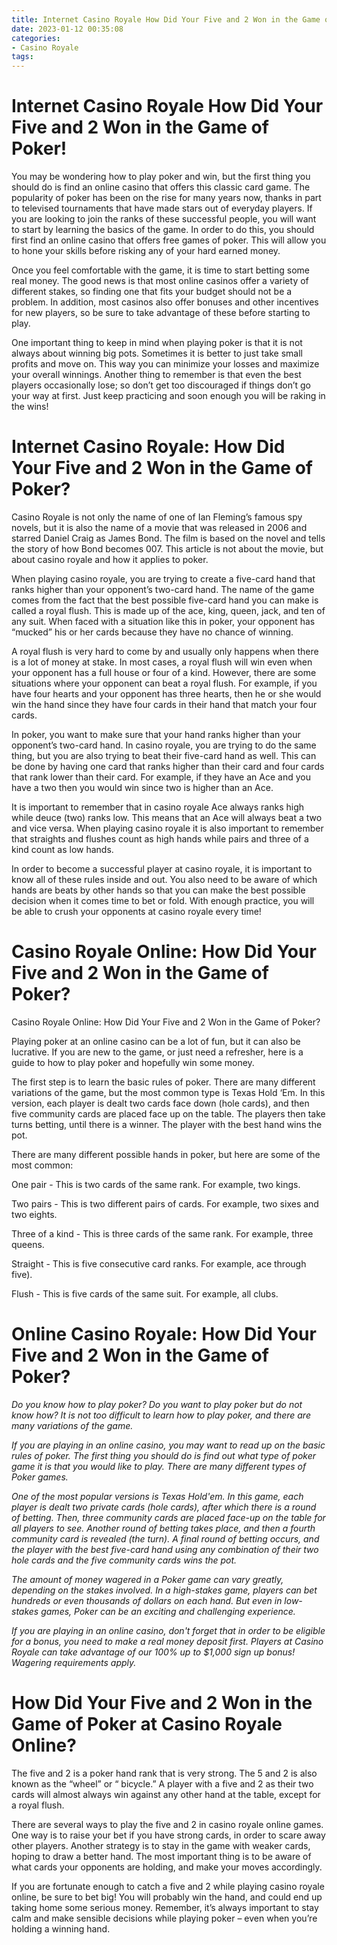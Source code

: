 ```yaml
---
title: Internet Casino Royale How Did Your Five and 2 Won in the Game of Poker!
date: 2023-01-12 00:35:08
categories:
- Casino Royale
tags:
---
```



#  Internet Casino Royale How Did Your Five and 2 Won in the Game of Poker!

You may be wondering how to play poker and win, but the first thing you should do is find an online casino that offers this classic card game. The popularity of poker has been on the rise for many years now, thanks in part to televised tournaments that have made stars out of everyday players. If you are looking to join the ranks of these successful people, you will want to start by learning the basics of the game. In order to do this, you should first find an online casino that offers free games of poker. This will allow you to hone your skills before risking any of your hard earned money.

Once you feel comfortable with the game, it is time to start betting some real money. The good news is that most online casinos offer a variety of different stakes, so finding one that fits your budget should not be a problem. In addition, most casinos also offer bonuses and other incentives for new players, so be sure to take advantage of these before starting to play.

One important thing to keep in mind when playing poker is that it is not always about winning big pots. Sometimes it is better to just take small profits and move on. This way you can minimize your losses and maximize your overall winnings. Another thing to remember is that even the best players occasionally lose; so don’t get too discouraged if things don’t go your way at first. Just keep practicing and soon enough you will be raking in the wins!

#  Internet Casino Royale: How Did Your Five and 2 Won in the Game of Poker? 

Casino Royale is not only the name of one of Ian Fleming’s famous spy novels, but it is also the name of a movie that was released in 2006 and starred Daniel Craig as James Bond. The film is based on the novel and tells the story of how Bond becomes 007. This article is not about the movie, but about casino royale and how it applies to poker. 

When playing casino royale, you are trying to create a five-card hand that ranks higher than your opponent’s two-card hand. The name of the game comes from the fact that the best possible five-card hand you can make is called a royal flush. This is made up of the ace, king, queen, jack, and ten of any suit. When faced with a situation like this in poker, your opponent has “mucked” his or her cards because they have no chance of winning. 

A royal flush is very hard to come by and usually only happens when there is a lot of money at stake. In most cases, a royal flush will win even when your opponent has a full house or four of a kind. However, there are some situations where your opponent can beat a royal flush. For example, if you have four hearts and your opponent has three hearts, then he or she would win the hand since they have four cards in their hand that match your four cards. 

In poker, you want to make sure that your hand ranks higher than your opponent’s two-card hand. In casino royale, you are trying to do the same thing, but you are also trying to beat their five-card hand as well. This can be done by having one card that ranks higher than their card and four cards that rank lower than their card. For example, if they have an Ace and you have a two then you would win since two is higher than an Ace. 

It is important to remember that in casino royale Ace always ranks high while deuce (two) ranks low. This means that an Ace will always beat a two and vice versa. When playing casino royale it is also important to remember that straights and flushes count as high hands while pairs and three of a kind count as low hands. 

In order to become a successful player at casino royale, it is important to know all of these rules inside and out. You also need to be aware of which hands are beats by other hands so that you can make the best possible decision when it comes time to bet or fold. With enough practice, you will be able to crush your opponents at casino royale every time!

#  Casino Royale Online: How Did Your Five and 2 Won in the Game of Poker?

Casino Royale Online:  How Did Your Five and 2 Won in the Game of Poker?

Playing poker at an online casino can be a lot of fun, but it can also be lucrative. If you are new to the game, or just need a refresher, here is a guide to how to play poker and hopefully win some money.

The first step is to learn the basic rules of poker. There are many different variations of the game, but the most common type is Texas Hold ‘Em. In this version, each player is dealt two cards face down (hole cards), and then five community cards are placed face up on the table. The players then take turns betting, until there is a winner. The player with the best hand wins the pot.

There are many different possible hands in poker, but here are some of the most common:

One pair - This is two cards of the same rank. For example, two kings.

Two pairs - This is two different pairs of cards. For example, two sixes and two eights.

Three of a kind - This is three cards of the same rank. For example, three queens.

Straight - This is five consecutive card ranks. For example, ace through five).

Flush - This is five cards of the same suit. For example, all clubs.

#  Online Casino Royale: How Did Your Five and 2 Won in the Game of Poker?

_Do you know how to play poker? Do you want to play poker but do not know how? It is not too difficult to learn how to play poker, and there are many variations of the game._

_If you are playing in an online casino, you may want to read up on the basic rules of poker. The first thing you should do is find out what type of poker game it is that you would like to play. There are many different types of Poker games._

_One of the most popular versions is Texas Hold'em. In this game, each player is dealt two private cards (hole cards), after which there is a round of betting. Then, three community cards are placed face-up on the table for all players to see. Another round of betting takes place, and then a fourth community card is revealed (the turn). A final round of betting occurs, and the player with the best five-card hand using any combination of their two hole cards and the five community cards wins the pot._

_The amount of money wagered in a Poker game can vary greatly, depending on the stakes involved. In a high-stakes game, players can bet hundreds or even thousands of dollars on each hand. But even in low-stakes games, Poker can be an exciting and challenging experience._

_If you are playing in an online casino, don't forget that in order to be eligible for a bonus, you need to make a real money deposit first. Players at Casino Royale can take advantage of our 100% up to $1,000 sign up bonus! Wagering requirements apply._

#  How Did Your Five and 2 Won in the Game of Poker at Casino Royale Online?

The five and 2 is a poker hand rank that is very strong. The 5 and 2 is also known as the “wheel” or “ bicycle.” A player with a five and 2 as their two cards will almost always win against any other hand at the table, except for a royal flush.

There are several ways to play the five and 2 in casino royale online games. One way is to raise your bet if you have strong cards, in order to scare away other players. Another strategy is to stay in the game with weaker cards, hoping to draw a better hand. The most important thing is to be aware of what cards your opponents are holding, and make your moves accordingly.

If you are fortunate enough to catch a five and 2 while playing casino royale online, be sure to bet big! You will probably win the hand, and could end up taking home some serious money. Remember, it’s always important to stay calm and make sensible decisions while playing poker – even when you’re holding a winning hand.